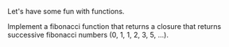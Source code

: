 Let's have some fun with functions.

Implement a fibonacci function that returns a closure that returns successive fibonacci numbers (0, 1, 1, 2, 3, 5, ...).
